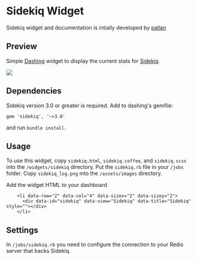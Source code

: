 Sidekiq Widget
===============

Sidekiq widget and documentation is intially developed by [pallan](https://github.com/pallan)

## Preview

Simple [Dashing](http://shopify.github.com/dashing) widget to display the
current stats for [Sidekiq](http://sidekiq.org/).

![](https://gist.githubusercontent.com/pallan/57f778cace40fd56fb4d/raw/sidekiq_preview.png)

## Dependencies

Sidekiq version 3.0 or greater is required. Add to dashing's gemfile:

```
gem 'sidekiq', '~>3.0'
```

and run `bundle install`.

## Usage

To use this widget, copy `sidekiq.html`, `sidekiq.coffee`, and
`sidekiq.scss` into the `/widgets/sidekiq` directory. Put the
`sidekiq.rb` file in your `/jobs` folder. Copy `sidekiq_log.png` into
the `/assets/images` directory.

Add the widget HTML to your dashboard
```
    <li data-row="2" data-col="4" data-sizex="2" data-sizey="2">
      <div data-id="sidekiq" data-view="Sidekiq" data-title="Sidekiq" style=""></div>
    </li>
```

## Settings

In `/jobs/sidekiq.rb` you need to configure the connection to your Redis
server that backs Sidekiq.
